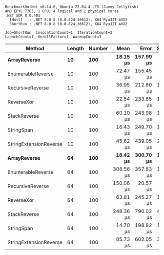 ```

BenchmarkDotNet v0.14.0, Ubuntu 22.04.4 LTS (Jammy Jellyfish)
AMD EPYC 7763, 1 CPU, 4 logical and 2 physical cores
.NET SDK 8.0.401
  [Host]   : .NET 8.0.8 (8.0.824.36612), X64 RyuJIT AVX2
  ShortRun : .NET 8.0.8 (8.0.824.36612), X64 RyuJIT AVX2

Job=ShortRun  InvocationCount=1  IterationCount=3  
LaunchCount=1  UnrollFactor=1  WarmupCount=3  

```
| Method                 | Length | Number | Mean      | Error     | StdDev    | Median     | Min        | Max       | Allocated |
|----------------------- |------- |------- |----------:|----------:|----------:|-----------:|-----------:|----------:|----------:|
| **ArrayReverse**           | **10**     | **100**    |  **18.15 μs** | **157.99 μs** |  **8.660 μs** |  **16.020 μs** |  **10.760 μs** |  **27.68 μs** |  **10.09 KB** |
| EnumerableReverse      | 10     | 100    |  72.47 μs | 155.45 μs |  8.521 μs |  69.491 μs |  65.844 μs |  82.08 μs |  25.72 KB |
| RecursiveReverse       | 10     | 100    |  36.95 μs | 212.80 μs | 11.665 μs |  34.847 μs |  26.480 μs |  49.52 μs |  33.53 KB |
| ReverseXor             | 10     | 100    |  22.54 μs | 233.85 μs | 12.818 μs |  15.869 μs |  14.437 μs |  37.32 μs |  10.09 KB |
| StackReverse           | 10     | 100    |  60.10 μs | 243.98 μs | 13.373 μs |  53.059 μs |  51.717 μs |  75.52 μs |  31.19 KB |
| StringSpan             | 10     | 100    |  16.43 μs | 249.70 μs | 13.687 μs |   9.578 μs |   7.524 μs |  32.19 μs |   5.41 KB |
| StringExtensionReverse | 10     | 100    |  45.62 μs | 439.05 μs | 24.066 μs |  36.690 μs |  27.300 μs |  72.88 μs |  28.84 KB |
| **ArrayReverse**           | **64**     | **100**    |  **18.42 μs** | **300.70 μs** | **16.482 μs** |   **8.906 μs** |   **8.898 μs** |  **37.45 μs** |  **30.41 KB** |
| EnumerableReverse      | 64     | 100    | 308.56 μs | 357.83 μs | 19.614 μs | 313.580 μs | 286.929 μs | 325.18 μs |  59.31 KB |
| RecursiveReverse       | 64     | 100    | 150.06 μs |  20.57 μs |  1.127 μs | 150.022 μs | 148.950 μs | 151.20 μs | 560.88 KB |
| ReverseXor             | 64     | 100    |  63.81 μs | 245.27 μs | 13.444 μs |  60.840 μs |  52.102 μs |  78.49 μs |  30.41 KB |
| StackReverse           | 64     | 100    | 248.36 μs | 790.02 μs | 43.304 μs | 235.683 μs | 212.810 μs | 296.59 μs |  88.22 KB |
| StringSpan             | 64     | 100    |  14.70 μs | 198.82 μs | 10.898 μs |   8.516 μs |   8.296 μs |  27.28 μs |  15.56 KB |
| StringExtensionReverse | 64     | 100    |  85.73 μs | 602.05 μs | 33.001 μs |  66.956 μs |  66.395 μs | 123.83 μs |  68.69 KB |
